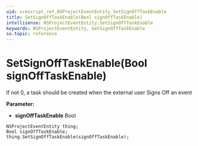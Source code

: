 ```yaml
---
uid: crmscript_ref_NSProjectEventEntity_SetSignOffTaskEnable
title: SetSignOffTaskEnable(Bool signOffTaskEnable)
intellisense: NSProjectEventEntity.SetSignOffTaskEnable
keywords: NSProjectEventEntity, GetSignOffTaskEnable
so.topic: reference
---
```


# SetSignOffTaskEnable(Bool signOffTaskEnable)

If not 0, a task should be created when the external user Signs Off an event

**Parameter:** 
* **signOffTaskEnable** Bool

```crmscript
NSProjectEventEntity thing;
Bool signOffTaskEnable;
thing.SetSignOffTaskEnable(signOffTaskEnable);
```

